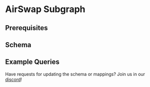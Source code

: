 # AirSwap Subgraph

## Prerequisites

## Schema

## Example Queries

Have requests for updating the schema or mappings? Join us in our [discord](https://discordapp.com/invite/ecQbV7H)!